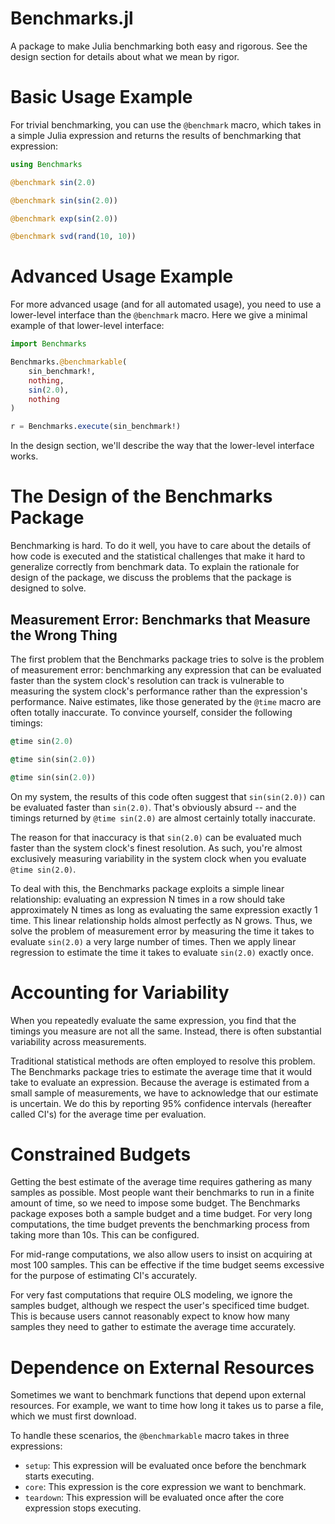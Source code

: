 Benchmarks.jl
=============

A package to make Julia benchmarking both easy and rigorous. See the design
section for details about what we mean by rigor.

# Basic Usage Example

For trivial benchmarking, you can use the `@benchmark` macro, which takes
in a simple Julia expression and returns the results of benchmarking that
expression:

```jl
using Benchmarks

@benchmark sin(2.0)

@benchmark sin(sin(2.0))

@benchmark exp(sin(2.0))

@benchmark svd(rand(10, 10))
```

# Advanced Usage Example

For more advanced usage (and for all automated usage), you need to use a
lower-level interface than the `@benchmark` macro. Here we give a minimal
example of that lower-level interface:

```jl
import Benchmarks

Benchmarks.@benchmarkable(
    sin_benchmark!,
    nothing,
    sin(2.0),
    nothing
)

r = Benchmarks.execute(sin_benchmark!)
```

In the design section, we'll describe the way that the lower-level interface
works.

# The Design of the Benchmarks Package

Benchmarking is hard. To do it well, you have to care about the details of how
code is executed and the statistical challenges that make it hard to generalize
correctly from benchmark data. To explain the rationale for design of the
package, we discuss the problems that the package is designed to solve.

## Measurement Error: Benchmarks that Measure the Wrong Thing

The first problem that the Benchmarks package tries to solve is the problem of
measurement error: benchmarking any expression that can be evaluated faster
than the system clock's resolution can track is vulnerable to measuring the
system clock's performance rather than the expression's performance. Naive
estimates, like those generated by the `@time` macro are often totally
inaccurate. To convince yourself, consider the following timings:

```j
@time sin(2.0)

@time sin(sin(2.0))

@time sin(sin(2.0))
```

On my system, the results of this code often suggest that `sin(sin(2.0))` can
be evaluated faster than `sin(2.0)`. That's obviously absurd -- and the timings
returned by `@time sin(2.0)` are almost certainly totally inaccurate.

The reason for that inaccuracy is that `sin(2.0)` can be evaluated much faster
than the system clock's finest resolution. As such, you're almost exclusively
measuring variability in the system clock when you evaluate `@time sin(2.0)`.

To deal with this, the Benchmarks package exploits a simple linear
relationship: evaluating an expression N times in a row should take
approximately N times as long as evaluating the same expression exactly 1
time. This linear relationship holds almost perfectly as N grows. Thus, we
solve the problem of measurement error by measuring the time it takes to
evaluate `sin(2.0)` a very large number of times. Then we apply linear
regression to estimate the time it takes to evaluate `sin(2.0)` exactly once.

# Accounting for Variability

When you repeatedly evaluate the same expression, you find that the timings
you measure are not all the same. Instead, there is often substantial
variability across measurements.

Traditional statistical methods are often employed to resolve this problem. The
Benchmarks package tries to estimate the average time that it would take to
evaluate an expression. Because the average is estimated from a small sample
of measurements, we have to acknowledge that our estimate is uncertain. We
do this by reporting 95% confidence intervals (hereafter called CI's) for
the average time per evaluation.

# Constrained Budgets

Getting the best estimate of the average time requires gathering as many
samples as possible. Most people want their benchmarks to run in a finite
amount of time, so we need to impose some budget. The Benchmarks package
exposes both a sample budget and a time budget. For very long computations,
the time budget prevents the benchmarking process from taking more than 10s.
This can be configured.

For mid-range computations, we also allow users to insist on acquiring at most
100 samples. This can be effective if the time budget seems excessive for
the purpose of estimating CI's accurately.

For very fast computations that require OLS modeling, we ignore the samples
budget, although we respect the user's specificed time budget. This is because
users cannot reasonably expect to know how many samples they need to gather
to estimate the average time accurately.

# Dependence on External Resources

Sometimes we want to benchmark functions that depend upon external resources.
For example, we want to time how long it takes us to parse a file, which we
must first download.

To handle these scenarios, the `@benchmarkable` macro takes in three
expressions:

* `setup`: This expression will be evaluated once before the benchmark starts
      executing.
* `core`: This expression is the core expression we want to benchmark.
* `teardown`: This expression will be evaluated once after the core expression
      stops executing.

